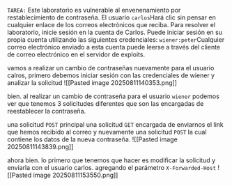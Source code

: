 `TAREA:` Este laboratorio es vulnerable al envenenamiento por restablecimiento de contraseña. El usuario `carlos`Hará clic sin pensar en cualquier enlace de los correos electrónicos que reciba. Para resolver el laboratorio, inicie sesión en la cuenta de Carlos. Puede iniciar sesión en su propia cuenta utilizando las siguientes credenciales: `wiener:peter`Cualquier correo electrónico enviado a esta cuenta puede leerse a través del cliente de correo electrónico en el servidor de exploits.

vamos a realizar un cambio de contraseñas nuevamente para el usuario calros, primero debemos iniciar sesión con las credenciales de wiener y analizar la solicitud
![[Pasted image 20250811140353.png]]

bien. al realizar un cambio de contraseña para el usuario `wiener` podemos ver que tenemos 3 solicitudes diferentes que son las encargadas de reestablecer la contraseña. 

una solicitud `POST` principal una solicitud `GET` encargada de enviarnos el link que hemos recibido al correo y nuevamente una solicitud `POST` la cual contiene los datos de la nueva contraseña. 
![[Pasted image 20250811143839.png]]

ahora bien. lo primero que tenemos que hacer es modificar la solicitud y enviarla con el usuario carlos. agregando el parámetro `X-Forwarded-Host`
![[Pasted image 20250811153550.png]]